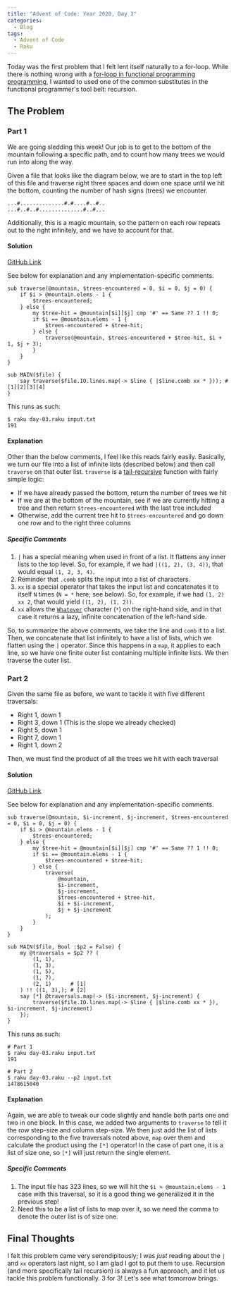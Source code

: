 ```yaml
---
title: "Advent of Code: Year 2020, Day 3"
categories:
  - Blog
tags:
  - Advent of Code
  - Raku
---
```


Today was the first problem that I felt lent itself naturally to a for-loop. While there is nothing wrong with a [for-loop in functional programming programming](https://two-wrongs.com/myth-of-the-day-functional-programmers-dont-use-loops), I wanted to used one of the common substitutes in the functional programmer's tool belt: recursion.


## The Problem

### Part 1

We are going sledding this week! Our job is to get to the bottom of the mountain following a specific path, and to count how many trees we would run into along the way.

Given a file that looks like the diagram below, we are to start in the top left of this file and traverse right three spaces and down one space until we hit the bottom, counting the number of hash signs (trees) we encounter.

```
...#..............#.#....#..#..
...#..#..#..............#..#...
```

Additionally, this is a magic mountain, so the pattern on each row repeats out to the right infinitely, and we have to account for that.


#### Solution

[GitHub Link](https://github.com/aaronreidsmith/advent-of-code/blob/103fedb13cd88b0e852caed8a1ff951d84bffdac/src/main/raku/2020/day-03.raku)

See below for explanation and any implementation-specific comments.

```
sub traverse(@mountain, $trees-encountered = 0, $i = 0, $j = 0) {
    if $i > @mountain.elems - 1 {
        $trees-encountered;
    } else {
        my $tree-hit = @mountain[$i][$j] cmp '#' == Same ?? 1 !! 0;
        if $i == @mountain.elems - 1 {
            $trees-encountered + $tree-hit;
        } else {
            traverse(@mountain, $trees-encountered + $tree-hit, $i + 1, $j + 3);
        }
    }
}

sub MAIN($file) {
    say traverse($file.IO.lines.map(-> $line { |$line.comb xx * })); # [1][2][3][4]
}
```

This runs as such:

```
$ raku day-03.raku input.txt
191
```

#### Explanation

Other than the below comments, I feel like this reads fairly easily. Basically, we turn our file into a list of infinite lists (described below) and then call `traverse` on that outer list. `traverse` is a [tail-recursive](https://www.geeksforgeeks.org/tail-recursion/) function with fairly simple logic:

  - If we have already passed the bottom, return the number of trees we hit
  - If we are at the bottom of the mountain, see if we are currently hitting a tree and then return `$trees-encountered` with the last tree included
  - Otherwise, add the current tree hit to `$trees-encountered` and go down one row and to the right three columns

##### Specific Comments

1. `|` has a special meaning when used in front of a list. It flattens any inner lists to the top level. So, for example, if we had `|((1, 2), (3, 4))`, that would equal `(1, 2, 3, 4)`.
2. Reminder that `.comb` splits the input into a list of characters.
3. `xx` is a special operator that takes the input list and concatenates it to itself `N` times (`N = *` here; see below). So, for example, if we had `(1, 2) xx 2`, that would yield `((1, 2), (1, 2))`.
4. `xx` allows the [`Whatever`](https://docs.raku.org/type/Whatever) character (`*`) on the right-hand side, and in that case it returns a lazy, infinite concatenation of the left-hand side.

So, to summarize the above comments, we take the line and `comb` it to a list. Then, we concatenate that list infinitely to have a list of lists, which we flatten using the `|` operator. Since this happens in a `map`, it applies to each line, so we have one finite outer list containing multiple infinite lists. We then traverse the outer list.

### Part 2

Given the same file as before, we want to tackle it with five different traversals:

- Right 1, down 1
- Right 3, down 1 (This is the slope we already checked)
- Right 5, down 1
- Right 7, down 1
- Right 1, down 2

Then, we must find the product of all the trees we hit with each traversal

#### Solution

[GitHub Link](https://github.com/aaronreidsmith/advent-of-code/blob/103fedb13cd88b0e852caed8a1ff951d84bffdac/src/main/raku/2020/day-03.raku)

See below for explanation and any implementation-specific comments.

```
sub traverse(@mountain, $i-increment, $j-increment, $trees-encountered = 0, $i = 0, $j = 0) {
    if $i > @mountain.elems - 1 {
        $trees-encountered;
    } else {
        my $tree-hit = @mountain[$i][$j] cmp '#' == Same ?? 1 !! 0;
        if $i == @mountain.elems - 1 {
            $trees-encountered + $tree-hit;
        } else {
            traverse(
                @mountain,
                $i-increment,
                $j-increment,
                $trees-encountered + $tree-hit,
                $i + $i-increment,
                $j + $j-increment
            );
        }
    }
}

sub MAIN($file, Bool :$p2 = False) {
    my @traversals = $p2 ?? (
        (1, 1),
        (1, 3),
        (1, 5),
        (1, 7),
        (2, 1)      # [1]
    ) !! ((1, 3),); # [2]
    say [*] @traversals.map(-> ($i-increment, $j-increment) {
        traverse($file.IO.lines.map(-> $line { |$line.comb xx * }), $i-increment, $j-increment)
    });
}
```

This runs as such:

```
# Part 1
$ raku day-03.raku input.txt
191

# Part 2
$ raku day-03.raku --p2 input.txt
1478615040
```

#### Explanation

Again, we are able to tweak our code slightly and handle both parts one and two in one block. In this case, we added two arguments to `traverse` to tell it the row step-size and column step-size. We then just add the list of lists corresponding to the five traversals noted above, `map` over them and calculate the product using the `[*]` operator! In the case of part one, it is a list of size one, so `[*]` will just return the single element.

##### Specific Comments

1. The input file has 323 lines, so we will hit the `$i > @mountain.elems - 1` case with this traversal, so it is a good thing we generalized it in the previous step!
2. Need this to be a list of lists to map over it, so we need the comma to denote the outer list is of size one.


## Final Thoughts

I felt this problem came very serendipitously; I was _just_ reading about the `|` and `xx` operators last night, so I am glad I got to put them to use. Recursion (and more specifically tail recursion) is always a fun approach, and it let us tackle this problem functionally. 3 for 3! Let's see what tomorrow brings.